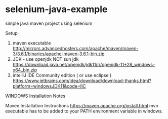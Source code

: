# selenium-java-example
simple java maven project using selenium 

Setup

1) maven executable
   http://mirrors.advancedhosters.com/apache/maven/maven-3/3.6.1/binaries/apache-maven-3.6.1-bin.zip
2) JDK - use openjdk NOT sun jdk 
   https://download.java.net/openjdk/jdk11/ri/openjdk-11+28_windows-x64_bin.zip
3) intelliJ IDE Community  edition ( or use eclipse )
   https://www.jetbrains.com/idea/download/download-thanks.html?platform=windowsJDK11&code=IIC
    

WINDOWS Installation Notes

Maven Installation Instructions  https://maven.apache.org/install.html
mvn executable has to be added to your PATH environment variable in windows.


